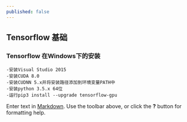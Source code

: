 ```yaml
---
published: false
---
```

## Tensorflow 基础
### Tensorflow 在Windows下的安装
	-安装Visual Studio 2015
    -安装CUDA 8.0
    -安装CUDNN 5.x并将安装路径添加到环境变量PATH中
    -安装python 3.5.x 64位
    -运行pip3 install --upgrade tensorflow-gpu



    
   

Enter text in [Markdown](http://daringfireball.net/projects/markdown/). Use the toolbar above, or click the **?** button for formatting help.
